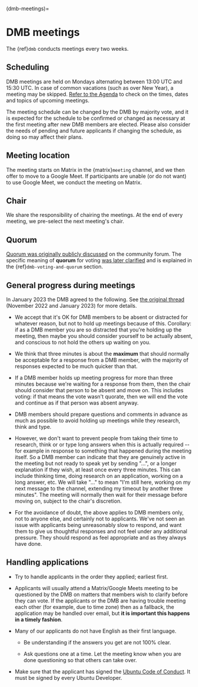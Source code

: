 (dmb-meetings)=
# DMB meetings

The {ref}`dmb` conducts meetings every two weeks.


## Scheduling

DMB meetings are held on Mondays alternating between 13:00 UTC and 15:30 UTC. 
In case of common vacations (such as over New Year), a meeting may be skipped.
[Refer to the Agenda](https://discourse.ubuntu.com/t/ubuntu-developer-membership-board-agenda/66634) to check on the times, dates and topics of upcoming meetings.

The meeting schedule can be changed by the DMB by majority vote, and it is expected for the schedule to be confirmed or changed as necessary at the first meeting after new DMB members are elected.
Please also consider the needs of pending and future applicants if changing the schedule, as doing so may affect their plans.


## Meeting location

The meeting starts on Matrix in the {matrix}`meeting` channel, and we then offer to move to a Google Meet. If participants are unable (or do not want) to use Google Meet, we conduct the meeting on Matrix. 


## Chair

We share the responsibility of chairing the meetings.
At the end of every meeting, we pre-select the next meeting's chair.


## Quorum

[Quorum was originally publicly discussed](https://discourse.ubuntu.com/t/open-discussion-meetings-quorum/5966) on the community forum.
The specific meaning of **quorum** for voting [was later clarified](https://lists.ubuntu.com/archives/devel-permissions/2021-October/001763.html) and is explained in the {ref}`dmb-voting-and-quorum` section.


## General progress during meetings

In January 2023 the DMB agreed to the following.
See [the original thread](https://lists.ubuntu.com/archives/devel-permissions/2022-November/002099.html) (November 2022 and January 2023) for more details.

* We accept that it's OK for DMB members to be absent or distracted for whatever reason, but not to hold up meetings because of this.
  Corollary: if as a DMB member you are so distracted that you're holding up the meeting, then maybe you should consider yourself to be actually absent, and conscious to not hold the others up waiting on you.

* We think that three minutes is about the **maximum** that should normally be acceptable for a response from a DMB member, with the majority of responses expected to be much quicker than that.

* If a DMB member holds up meeting progress for more than three minutes because we're waiting for a response from them, then the chair should consider that person to be absent and move on.
  This includes voting: if that means the vote wasn't quorate, then we will end the vote and continue as if that person was absent anyway.

* DMB members should prepare questions and comments in advance as much as possible to avoid holding up meetings while they research, think and type.

* However, we don't want to prevent people from taking their time to research, think or or type long answers when this is actually required -- for example in response to something that happened during the meeting itself.
  So a DMB member can indicate that they are genuinely active in the meeting but not ready to speak yet by sending "...", or a longer explanation if they wish, at least once every three minutes.
  This can include thinking time, doing research on an application, working on a long answer, etc.
  We will take "..." to mean "I'm still here, working on my next message to the channel, extending my timeout by another three minutes".
  The meeting will normally then wait for their message before moving on, subject to the chair's discretion.

* For the avoidance of doubt, the above applies to DMB members only, not to anyone else, and certainly not to applicants.
  We've not seen an issue with applicants being unreasonably slow to respond, and want them to give us thoughtful responses and not feel under any additional pressure.
  They should respond as feel appropriate and as they always have done.


## Handling applications

* Try to handle applicants in the order they applied; earliest first.

* Applicants will usually attend a Matrix/Google Meets meeting to be questioned by the DMB on matters that members wish to clarify before they can vote.
  If the applicants or the DMB are having trouble meeting each other (for example, due to time zone) then as a fallback, the application may be handled over email, but **it is important this happens in a timely fashion**.

* Many of our applicants do not have English as their first language.

  * Be understanding if the answers you get are not 100% clear.

  * Ask questions one at a time. Let the meeting know when you are done questioning so that others can take over.

* Make sure that the applicant has signed the [Ubuntu Code of Conduct](https://launchpad.net/codeofconduct/2.0).
  It must be signed by every Ubuntu Developer.


